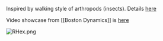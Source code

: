Inspired by walking style of arthropods (insects).
Details [here](https://polypedal.berkeley.edu/publications/067_Altendorfer_RHexABiologicallyInspiredHexapodRunner_AutonomousRobots_2001.pdf)

Video showcase from [[Boston Dynamics]] is [here](https://www.youtube.com/watch?v=ISznqY3kESI)

![RHex.png](rhex.png)
